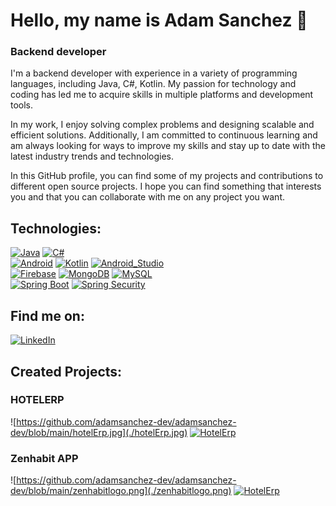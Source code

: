 # Hello, my name is Adam Sanchez 👋
### Backend developer

I'm a backend developer with experience in a variety of programming languages, including Java, C#, Kotlin. My passion for technology and coding has led me to acquire skills in multiple platforms and development tools.

In my work, I enjoy solving complex problems and designing scalable and efficient solutions. Additionally, I am committed to continuous learning and am always looking for ways to improve my skills and stay up to date with the latest industry trends and technologies.

In this GitHub profile, you can find some of my projects and contributions to different open source projects. I hope you can find something that interests you and that you can collaborate with me on any project you want.

## Technologies:
[![Java](https://img.shields.io/badge/Java-F80000?style=for-the-badge&logo=oracle&logoColor=white&labelColor=101010)]()
[![C#](https://img.shields.io/badge/C%23-8B008B?style=for-the-badge&logo=c-sharp&logoColor=white&labelColor=101010)]()
</br>
[![Android](https://img.shields.io/badge/Android-3DDC84?style=for-the-badge&logo=android&logoColor=white&labelColor=101010)]()
[![Kotlin](https://img.shields.io/badge/Kotlin-0095D5?style=for-the-badge&logo=kotlin&logoColor=white&labelColor=101010)]()
[![Android_Studio](https://img.shields.io/badge/Android_Studio-3DDC84?style=for-the-badge&logo=android-studio&logoColor=white&labelColor=101010)]()
</br>
[![Firebase](https://img.shields.io/badge/Firebase-FFCA28?style=for-the-badge&logo=firebase&logoColor=white&labelColor=101010)]()
[![MongoDB](https://img.shields.io/badge/MongoDB-47A248?style=for-the-badge&logo=mongodb&logoColor=white&labelColor=101010)]()
[![MySQL](https://img.shields.io/badge/MySQL-4479A1?style=for-the-badge&logo=mysql&logoColor=white&labelColor=101010)]()
</br>
[![Spring Boot](https://img.shields.io/badge/Spring_Boot-6DB33F?style=for-the-badge&logo=spring-boot&logoColor=white&labelColor=101010)]()
[![Spring Security](https://img.shields.io/badge/Spring_Security-6DB33F?style=for-the-badge&logo=spring-security&logoColor=white&labelColor=101010)]()
</br>


## Find me on:

[![LinkedIn](https://img.shields.io/badge/LinkedIn-Adam_Sanchez-0077B5?style=for-the-badge&logo=linkedin&logoColor=white&labelColor=101010)](https://www.linkedin.com/in/adamsanchezp/)

## Created Projects:

### HOTELERP

![https://github.com/adamsanchez-dev/adamsanchez-dev/blob/main/hotelErp.jpg](./hotelErp.jpg)
[![HotelErp](https://img.shields.io/badge/HOTELERP-232F3E?style=for-the-badge&logo=github&logoColor=white&labelColor=101010)](https://github.com/adamsanchez-dev/HotelERP-SpringBoot)

### Zenhabit APP

![https://github.com/adamsanchez-dev/adamsanchez-dev/blob/main/zenhabitlogo.png](./zenhabitlogo.png)
[![HotelErp](https://img.shields.io/badge/ZenHabit-232F3E?style=for-the-badge&logo=github&logoColor=white&labelColor=101010)](https://github.com/adamsanchez-dev/zenhabit)
